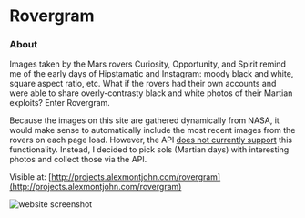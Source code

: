 # Rovergram

### About 

Images taken by the Mars rovers Curiosity, Opportunity, and Spirit remind me of the early days of Hipstamatic and Instagram: moody black and white, square aspect ratio, etc. What if the rovers had their own accounts and were able to share overly-contrasty black and white photos of their Martian exploits? Enter Rovergram.

Because the images on this site are gathered dynamically from NASA, it would make sense to automatically include the most recent images from the rovers on each page load. However, the API [does not currently support](https://github.com/chrisccerami/mars-photo-api/issues/67) this functionality. Instead, I decided to pick sols (Martian days) with interesting photos and collect those via the API.

Visible at: [http://projects.alexmontjohn.com/rovergram](http://projects.alexmontjohn.com/rovergram)

![website screenshot](https://github.com/alxmjo/Rovergram/blob/master/dev/Rovergram-screenshot.png)
